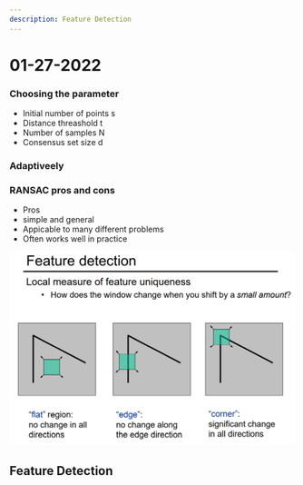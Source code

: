 ```yaml
---
description: Feature Detection
---
```


# 01-27-2022

### Choosing the parameter

* Initial number of points s
* Distance threashold t
* Number of samples N
* Consensus set size d

### Adaptiveely

### RANSAC pros and cons

* Pros
* simple and general
* Appicable to many different problems
* Often works well in practice



![](.gitbook/assets/image.png)

## Feature Detection
